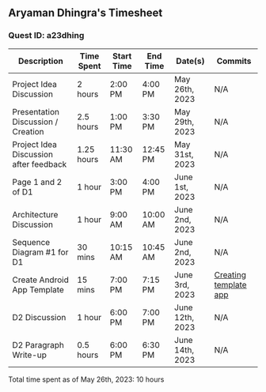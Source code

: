## Aryaman Dhingra's Timesheet
### Quest ID: a23dhing

| Description | Time Spent | Start Time | End Time | Date(s) | Commits |
| ----- | ----- | ----- | ----- | ----- | ----- | 
| Project Idea Discussion | 2 hours | 2:00 PM | 4:00 PM | May 26th, 2023 | N/A |
| Presentation Discussion / Creation | 2.5 hours | 1:00 PM | 3:30 PM | May 29th, 2023 | N/A |
| Project Idea Discussion after feedback | 1.25 hours | 11:30 AM | 12:45 PM | May 31st, 2023 | N/A |
| Page 1 and 2 of D1 | 1 hour | 3:00 PM | 4:00 PM | June 1st, 2023 | N/A |
| Architecture Discussion | 1 hour | 9:00 AM | 10:00 AM | June 2nd, 2023 | N/A |
| Sequence Diagram #1 for D1 | 30 mins | 10:15 AM | 10:45 AM | June 2nd, 2023 | N/A |
| Create Android App Template | 15 mins | 7:00 PM | 7:15 PM | June 3rd, 2023 | [Creating template app](https://github.com/ad-world/clarity/commit/588dff3410809337c95ed25f946832247fde76ff) |
| D2 Discussion | 1 hour | 6:00 PM | 7:00 PM | June 12th, 2023 | N/A |
| D2 Paragraph Write-up| 0.5 hours | 6:00 PM | 6:30 PM | June 14th, 2023 | N/A |

Total time spent as of May 26th, 2023: 10 hours
